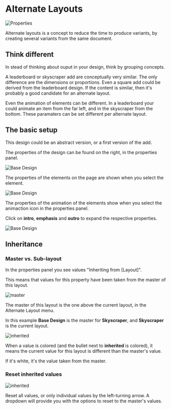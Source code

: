 # Alternate Layouts

![Properties](https://chilipublishdocs.imgix.net/GraFx_studio/how_to/altlayout1.png?w=850&q=80)

Alternate layouts is a concept to reduce the time to produce variants, by creating several variants from the same document.

## Think different

In stead of thinking about ouput in your design, think by grouping concepts.

A leaderboard or skyscraper add are conceptually very similar. The only difference are the dimensions or proportions. Even a square add could be derived from the leaderboard design.
If the content is similar, then it's probably a good candidate for an alternate layout.

Even the animation of elements can be different. In a leaderboard your could animate an item from the far left, and in the skyscraper from the bottom. These paramaters can be set different per alternate layout.

## The basic setup

This design could be an abstract version, or a first version of the add.

The properties of the design can be found on the right, in the properties panel.

![Base Design](https://chilipublishdocs.imgix.net/GraFx_studio/how_to/altlayout2.png?w=850&q=80)

The properties of the elements on the page are shown when you select the element.

![Base Design](https://chilipublishdocs.imgix.net/GraFx_studio/how_to/altlayout3.png?w=850&q=80)

The properties of the animation of the elements show when you select the animaction icon in the properties panel.

Click on **intro**, **emphasis** and **outro** to expand the respective properties.

![Base Design](https://chilipublishdocs.imgix.net/GraFx_studio/how_to/proppanel.gif)

## Inheritance

### Master vs. Sub-layout

In the properties panel you see values "Inheriting from [Layout]".

This means that values for this property have been taken from the master of this layout.

![master](https://chilipublishdocs.imgix.net/GraFx_studio/how_to/master.png?w=300)

The master of this layout is the one above the current layout, in the Alternate Layout menu.

In this example **Base Design** is the master for **Skyscraper**, and **Skyscraper** is the current layout.

![inherited](https://chilipublishdocs.imgix.net/GraFx_studio/how_to/inheritedvalues.png?w=300)

When a value is colored (and the bullet next to **inherited** is colored), it means the current value for this layout is different than the master's value.

If it's white, it's the value taken from the master.

### Reset inherited values

![inherited](https://chilipublishdocs.imgix.net/GraFx_studio/how_to/inheritedvalues.gif)

Reset all values, or only individual values by the left-turning arrow. A dropdown will provide you with the options to reset to the master's values.